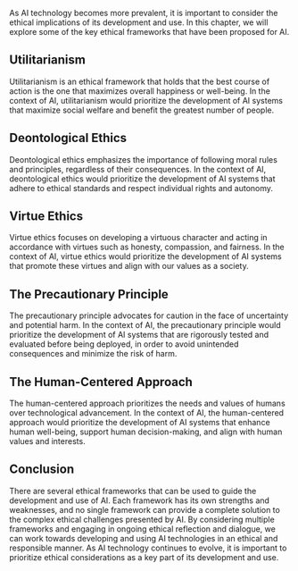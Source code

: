 

As AI technology becomes more prevalent, it is important to consider the ethical implications of its development and use. In this chapter, we will explore some of the key ethical frameworks that have been proposed for AI.

Utilitarianism
--------------

Utilitarianism is an ethical framework that holds that the best course of action is the one that maximizes overall happiness or well-being. In the context of AI, utilitarianism would prioritize the development of AI systems that maximize social welfare and benefit the greatest number of people.

Deontological Ethics
--------------------

Deontological ethics emphasizes the importance of following moral rules and principles, regardless of their consequences. In the context of AI, deontological ethics would prioritize the development of AI systems that adhere to ethical standards and respect individual rights and autonomy.

Virtue Ethics
-------------

Virtue ethics focuses on developing a virtuous character and acting in accordance with virtues such as honesty, compassion, and fairness. In the context of AI, virtue ethics would prioritize the development of AI systems that promote these virtues and align with our values as a society.

The Precautionary Principle
---------------------------

The precautionary principle advocates for caution in the face of uncertainty and potential harm. In the context of AI, the precautionary principle would prioritize the development of AI systems that are rigorously tested and evaluated before being deployed, in order to avoid unintended consequences and minimize the risk of harm.

The Human-Centered Approach
---------------------------

The human-centered approach prioritizes the needs and values of humans over technological advancement. In the context of AI, the human-centered approach would prioritize the development of AI systems that enhance human well-being, support human decision-making, and align with human values and interests.

Conclusion
----------

There are several ethical frameworks that can be used to guide the development and use of AI. Each framework has its own strengths and weaknesses, and no single framework can provide a complete solution to the complex ethical challenges presented by AI. By considering multiple frameworks and engaging in ongoing ethical reflection and dialogue, we can work towards developing and using AI technologies in an ethical and responsible manner. As AI technology continues to evolve, it is important to prioritize ethical considerations as a key part of its development and use.
